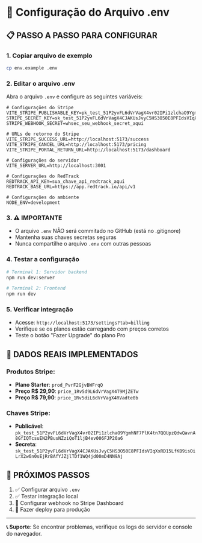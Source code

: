 # 🔑 Configuração do Arquivo .env

## 📋 **PASSO A PASSO PARA CONFIGURAR**

### 1. **Copiar arquivo de exemplo**
```bash
cp env.example .env
```

### 2. **Editar o arquivo .env**
Abra o arquivo `.env` e configure as seguintes variáveis:

```env
# Configurações do Stripe
VITE_STRIPE_PUBLISHABLE_KEY=pk_test_51P2yvFL6dVrVagX4vr02IPi1zlchaO9YgmhNF7PlK4tn7QQUpzQdwQavnA8GfIQTcsuEN2PBusNZziQoT1ljB4ev006FJP20a6
STRIPE_SECRET_KEY=sk_test_51P2yvFL6dVrVagX4CJAKUsJvyC5HS3O50E8PFIdsVIqXxRD15LfKB9isOiLrX2w6n0sEjRrBAfYJZjlTDf1WQ4jd00mD4NN9Aj
STRIPE_WEBHOOK_SECRET=whsec_seu_webhook_secret_aqui

# URLs de retorno do Stripe
VITE_STRIPE_SUCCESS_URL=http://localhost:5173/success
VITE_STRIPE_CANCEL_URL=http://localhost:5173/pricing
VITE_STRIPE_PORTAL_RETURN_URL=http://localhost:5173/dashboard

# Configurações do servidor
VITE_SERVER_URL=http://localhost:3001

# Configurações do RedTrack
REDTRACK_API_KEY=sua_chave_api_redtrack_aqui
REDTRACK_BASE_URL=https://app.redtrack.io/api/v1

# Configurações do ambiente
NODE_ENV=development
```

### 3. **⚠️ IMPORTANTE**
- O arquivo `.env` NÃO será commitado no GitHub (está no .gitignore)
- Mantenha suas chaves secretas seguras
- Nunca compartilhe o arquivo `.env` com outras pessoas

### 4. **Testar a configuração**
```bash
# Terminal 1: Servidor backend
npm run dev:server

# Terminal 2: Frontend
npm run dev
```

### 5. **Verificar integração**
- Acesse: `http://localhost:5173/settings?tab=billing`
- Verifique se os planos estão carregando com preços corretos
- Teste o botão "Fazer Upgrade" do plano Pro

## 🎯 **DADOS REAIS IMPLEMENTADOS**

### **Produtos Stripe:**
- **Plano Starter**: `prod_PvrF2GjvBWFrqQ`
- **Preço R$ 29,90**: `price_1Rv5d9L6dVrVagX4T9MjZETw`
- **Preço R$ 79,90**: `price_1Rv5diL6dVrVagX4RVadte0b`

### **Chaves Stripe:**
- **Publicável**: `pk_test_51P2yvFL6dVrVagX4vr02IPi1zlchaO9YgmhNF7PlK4tn7QQUpzQdwQavnA8GfIQTcsuEN2PBusNZziQoT1ljB4ev006FJP20a6`
- **Secreta**: `sk_test_51P2yvFL6dVrVagX4CJAKUsJvyC5HS3O50E8PFIdsVIqXxRD15LfKB9isOiLrX2w6n0sEjRrBAfYJZjlTDf1WQ4jd00mD4NN9Aj`

## 🚀 **PRÓXIMOS PASSOS**

1. ✅ Configurar arquivo `.env`
2. ✅ Testar integração local
3. 🔄 Configurar webhook no Stripe Dashboard
4. 🚀 Fazer deploy para produção

---

**📞 Suporte**: Se encontrar problemas, verifique os logs do servidor e console do navegador.
